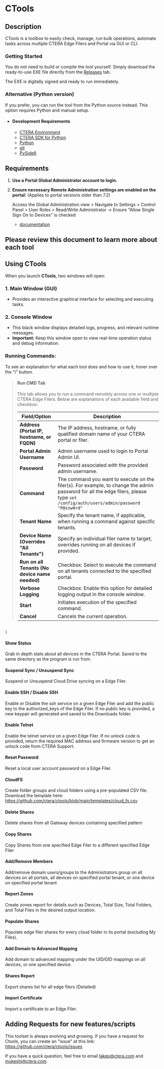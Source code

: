 # CTools

## Description

CTools is a toolbox to easily check, manage, run bulk operations, automate tasks across multiple CTERA Edge Filers and Portal via GUI or CLI.

### Getting Started

You do not need to build or compile the tool yourself.
Simply download the ready-to-use EXE file directly from the [Releases](https://github.com/ctera/ctools/releases) tab.

The EXE is digitally signed and ready to run immediately.

### Alternative (Python version)
If you prefer, you can run the tool from the Python source instead. This option requires Python and manual setup.

- #### Development Requirements
  - [CTERA Environment](https://www.ctera.com/)
  - [CTERA SDK for Python](https://github.com/ctera/ctera-python-sdk)
  - [Python](https://www.python.org/downloads/)
  - [git](https://git-scm.com/)
  - [PySide6](https://pypi.org/project/PySide6/)


## Requirements

1. **Use a Portal Global Administrator account to login.**

2. **Ensure necessary Remote Administration settings are enabled on the portal:** (Applies to portal versions older than 7.2)

    Access the Global Administration view > Navigate to Settings > Control Panel > User Roles > Read/Write Administrator -> Ensure "Allow Single Sign On to Devices" is checked

    - [documentation](https://kb.ctera.com/v1/docs/en/customizing-administrator-roles-1?highlight=Allow%20Single%20Sign%20On%20to%20Devices) 

## Please review this document to learn more about each tool

## Using CTools

When you launch **CTools**, two windows will open:

### 1. Main Window (GUI)
- Provides an interactive graphical interface for selecting and executing tasks.

### 2. Console Window
- This black window displays detailed logs, progress, and relevant runtime messages.
- **Important:** Keep this window open to view real-time operation status and debug information.

### Running Commands:
To see an explanation for what each tool does and how to use it, hover over the "i" button.

> #### Run CMD Tab
> This tab allows you to run a command remotely across one or multiple CTERA Edge Filers. Below are explanations of each available field and checkbox:
> 
> | Field/Option                                  | Description                                                                                                                                                                         |
> | --------------------------------------------- | ----------------------------------------------------------------------------------------------------------------------------------------------------------------------------------- |
> | **Address (Portal IP, hostname, or FQDN)**    | The IP address, hostname, or fully qualified domain name of your CTERA portal or filer.                                                                                             |
> | **Portal Admin Username**                     | Admin username used to login to Portal Admin UI.                                                                                                                                    |
> | **Password**                                  | Password associated with the provided admin username.                                                                                                                               |
> | **Command**                                   | The command you want to execute on the filer(s). For example, to change the admin password for all the edge filers, please type `set /config/auth/users/admin/password "P@ssw0rd"`  |
> | **Tenant Name**                               | Specify the tenant name, if applicable, when running a command against specific tenants.                                                                                            |
> | **Device Name (Overrides "All Tenants")**     | Specify an individual filer name to target; overrides running on all devices if provided.                                                                                           |
> | **Run on all Tenants (No device name needed)**| Checkbox: Select to execute the command on all tenants connected to the specified portal.                                                                                           |
> | **Verbose Logging**                           | Checkbox: Enable this option for detailed logging output in the console window.                                                                                                     |
> | **Start**                                     | Initiates execution of the specified command.                                                                                                                                       |
> | **Cancel**                                    | Cancels the current operation.                                                                                                                                                      |
                                                                                                                                                |


#### Show Status
Grab in depth stats about all devices in the CTERA Portal. Saved to the same directory as the program is run from.

#### Suspend Sync / Unsuspend Sync
Suspend or Unsuspend Cloud Drive syncing on a Edge Filer.

#### Enable SSH / Disable SSH
Enable or Disable the ssh service on a given Edge Filer and add the public key to the authorized_keys of the Edge Filer.
If no public key is provided, a new keypair will generated and saved to the Downloads folder.

#### Enable Telnet
Enable the telnet service on a given Edge Filer. If no unlock code is provided, return the required MAC address
and firmware version to get an unlock code from CTERA Support.

#### Reset Password
Reset a local user account password on a Edge Filer.

#### CloudFS
Create folder groups and cloud folders using a pre-populated CSV file. Download the template here:
https://github.com/ctera/ctools/blob/main/templates/cloud_fs.csv

#### Delete Shares
Delete shares from all Gateway devices containing specified pattern

#### Copy Shares
Copy Shares from one specified Edge Filer to a different specified Edge Filer

#### Add/Remove Members
Add/remove domain users/groups to the Administrators group on all devices on all portals, all devices on specified portal tenant, or one device on specified portal tenant

#### Report Zones
Create zones report for details such as Devices, Total Size, Total Folders, and Total Files in the desired output location.

#### Populate Shares
Populate edge filer shares for every cloud folder in its portal (excluding My Files).

#### Add Domain to Advanced Mapping
Add domain to advanced mapping under the UID/GID mappings on all devices, or one specified device.

#### Shares Report
Export shares list for all edge filers (Detailed)

#### Import Certificate
Import a certificate to an Edge Filer.

## Adding Requests for new features/scripts
This toolset is always evolving and growing. If you have a request for Ctools, you can create an "issue" at this link:
https://github.com/ctera/ctools/issues

If you have a quick question, feel free to email lakep@ctera.com and mukeshj@ctera.com.
